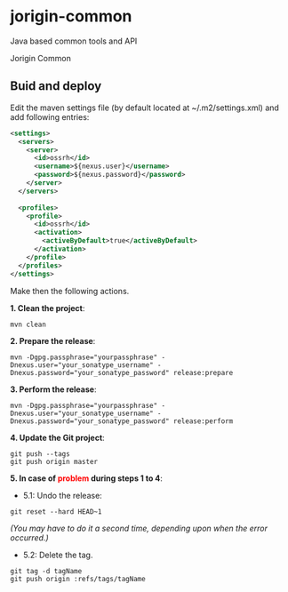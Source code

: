 # jorigin-common
Java based common tools and API

Jorigin Common

## Buid and deploy
Edit the maven settings file (by default located at ~/.m2/settings.xml) and add following entries:
```xml
<settings>
  <servers>
    <server>
      <id>ossrh</id>
      <username>${nexus.user}</username>
      <password>${nexus.password}</password>
    </server>
  </servers>
  
  <profiles>
    <profile>
      <id>ossrh</id>
      <activation>
        <activeByDefault>true</activeByDefault>
      </activation>
    </profile>
  </profiles>
</settings>
```
Make then the following actions.

__1. Clean the project__:
```console
mvn clean
```
__2. Prepare the release__:
```console
mvn -Dgpg.passphrase="yourpassphrase" -Dnexus.user="your_sonatype_username" -Dnexus.password="your_sonatype_password" release:prepare
```
__3. Perform the release__:
```console
mvn -Dgpg.passphrase="yourpassphrase" -Dnexus.user="your_sonatype_username" -Dnexus.password="your_sonatype_password" release:perform
```
__4. Update the Git project__:
```console
git push --tags
git push origin master
```

__5. In case of <span style="color:red">problem</span> during steps 1 to 4__:

+ 5.1: Undo the release:
```console
git reset --hard HEAD~1
```
_(You may have to do it a second time, depending upon when the error occurred.)_

+ 5.2: Delete the tag.
```console
git tag -d tagName
git push origin :refs/tags/tagName
```
